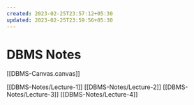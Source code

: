 ```yaml
---
created: 2023-02-25T23:57:12+05:30
updated: 2023-02-25T23:59:56+05:30
---
```


# DBMS Notes

[[DBMS-Canvas.canvas]]

[[DBMS-Notes/Lecture-1]]
[[DBMS-Notes/Lecture-2]]
[[DBMS-Notes/Lecture-3]]
[[DBMS-Notes/Lecture-4]]